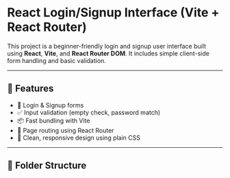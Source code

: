 # React Login/Signup Interface (Vite + React Router)

This project is a beginner-friendly login and signup user interface built using **React**, **Vite**, and **React Router DOM**. It includes simple client-side form handling and basic validation.

---

## 📌 Features

- 🔐 Login & Signup forms
- ✅ Input validation (empty check, password match)
- 📦 Fast bundling with Vite
- 🔁 Page routing using React Router
- 🧼 Clean, responsive design using plain CSS

---

## 📂 Folder Structure

